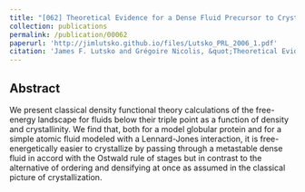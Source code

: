 ```yaml
---
title: "[062] Theoretical Evidence for a Dense Fluid Precursor to Crystallization"
collection: publications
permalink: /publication/00062
paperurl: 'http://jimlutsko.github.io/files/Lutsko_PRL_2006_1.pdf'
citation: 'James F. Lutsko and Grégoire Nicolis, &quot;Theoretical Evidence for a Dense Fluid Precursor to Crystallization&quot;, <i>Phys. Rev. Lett.</i>, <strong>96</strong>, 46102 (2006)'
---
```

Abstract
---
We present classical density functional theory calculations of the free-energy landscape for fluids below their triple point as a function of density and crystallinity. We find that, both for a model globular protein and for a simple atomic fluid modeled with a Lennard-Jones interaction, it is free-energetically easier to crystallize by passing through a metastable dense fluid in accord with the Ostwald rule of stages but in contrast to the alternative of ordering and densifying at once as assumed in the classical picture of crystallization.
